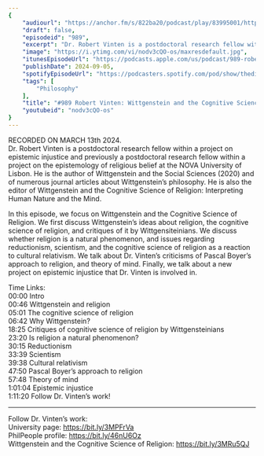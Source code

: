 ```yaml
---
{
	"audiourl": "https://anchor.fm/s/822ba20/podcast/play/83995001/https%3A%2F%2Fd3ctxlq1ktw2nl.cloudfront.net%2Fstaging%2F2024-2-13%2F90f143c6-ec1b-29b1-bd3e-f90ab7d33b66.m4a",
	"draft": false,
	"episodeid": "989",
	"excerpt": "Dr. Robert Vinten is a postdoctoral research fellow within a project on epistemic injustice and previously a postdoctoral research fellow within a project on the epistemology of religious belief at the NOVA University of Lisbon. He is the author of Wittgenstein and the Social Sciences (2020) and of numerous journal articles about Wittgenstein’s philosophy. He is also the editor of Wittgenstein and the Cognitive Science of Religion: Interpreting Human Nature and the Mind.",
	"image": "https://i.ytimg.com/vi/nodv3cQO-os/maxresdefault.jpg",
	"itunesEpisodeUrl": "https://podcasts.apple.com/us/podcast/989-robert-vinten-wittgenstein-and-the-cognitive/id1451347236?i=1000668512791&uo=4",
	"publishDate": 2024-09-05,
	"spotifyEpisodeUrl": "https://podcasters.spotify.com/pod/show/thedissenter/episodes/989-Robert-Vinten-Wittgenstein-and-the-Cognitive-Science-of-Religion-e2h1qtp",
	"tags": [
		"Philosophy"
	],
	"title": "#989 Robert Vinten: Wittgenstein and the Cognitive Science of Religion",
	"youtubeid": "nodv3cQO-os"
}
---
```

RECORDED ON MARCH 13th 2024.  
Dr. Robert Vinten is a postdoctoral research fellow within a project on epistemic injustice and previously a postdoctoral research fellow within a project on the epistemology of religious belief at the NOVA University of Lisbon. He is the author of Wittgenstein and the Social Sciences (2020) and of numerous journal articles about Wittgenstein’s philosophy. He is also the editor of Wittgenstein and the Cognitive Science of Religion: Interpreting Human Nature and the Mind.

In this episode, we focus on Wittgenstein and the Cognitive Science of Religion. We first discuss Wittgenstein’s ideas about religion, the cognitive science of religion, and critiques of it by Wittgensiteinians. We discuss whether religion is a natural phenomenon, and issues regarding reductionism, scientism, and the cognitive science of religion as a reaction to cultural relativism. We talk about Dr. Vinten’s criticisms of Pascal Boyer’s approach to religion, and theory of mind. Finally, we talk about a new project on epistemic injustice that Dr. Vinten is involved in.

Time Links:  
<time>00:00</time> Intro  
<time>00:46</time> Wittgenstein and religion  
<time>05:01</time> The cognitive science of religion  
<time>06:42</time> Why Wittgenstein?  
<time>18:25</time> Critiques of cognitive science of religion by Wittgensteinians  
<time>23:20</time> Is religion a natural phenomenon?  
<time>30:15</time> Reductionism  
<time>33:39</time> Scientism  
<time>39:38</time> Cultural relativism  
<time>47:50</time> Pascal Boyer’s approach to religion  
<time>57:48</time> Theory of mind  
<time>1:01:04</time> Epistemic injustice  
<time>1:11:20</time> Follow Dr. Vinten’s work!

---

Follow Dr. Vinten’s work:  
University page: https://bit.ly/3MPFrVa  
PhilPeople profile: https://bit.ly/46nU6Oz  
Wittgenstein and the Cognitive Science of Religion: https://bit.ly/3MRu5QJ
